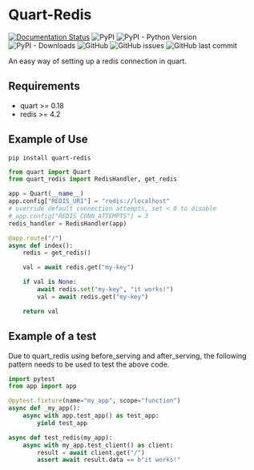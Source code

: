 # Quart-Redis
[![Documentation Status](https://readthedocs.org/projects/quart-redis/badge/?version=latest)](https://quart-redis.readthedocs.io/en/latest/)
![PyPI](https://img.shields.io/pypi/v/quart-redis)
![PyPI - Python Version](https://img.shields.io/pypi/pyversions/quart-redis)
![PyPI - Downloads](https://img.shields.io/pypi/dm/quart-redis)
![GitHub](https://img.shields.io/github/license/enchant97/quart-redis)
![GitHub issues](https://img.shields.io/github/issues/enchant97/quart-redis)
![GitHub last commit](https://img.shields.io/github/last-commit/enchant97/quart-redis)

An easy way of setting up a redis connection in quart.

## Requirements
- quart >= 0.18
- redis >= 4.2

## Example of Use
```
pip install quart-redis
```

```python
from quart import Quart
from quart_redis import RedisHandler, get_redis

app = Quart(__name__)
app.config["REDIS_URI"] = "redis://localhost"
# override default connection attempts, set < 0 to disable
# app.config["REDIS_CONN_ATTEMPTS"] = 3
redis_handler = RedisHandler(app)

@app.route("/")
async def index():
    redis = get_redis()

    val = await redis.get("my-key")

    if val is None:
        await redis.set("my-key", "it works!")
        val = await redis.get("my-key")

    return val
```

## Example of a test

Due to quart_redis using before_serving and after_serving, the following pattern needs to be used to test the above code.

```python
import pytest
from app import app

@pytest.fixture(name="my_app", scope="function")
async def _my_app():
    async with app.test_app() as test_app:
        yield test_app

async def test_redis(my_app):
    async with my_app.test_client() as client:
        result = await client.get("/")
        assert await result.data == b"it works!"
```
